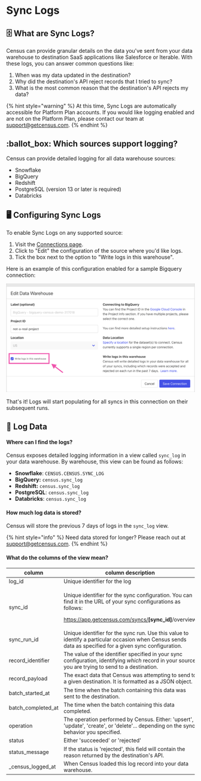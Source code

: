 # Sync Logs

## 🗄️ What are Sync Logs?

Census can provide granular details on the data you've sent from your data warehouse to destination SaaS applications like Salesforce or Iterable. With these logs, you can answer common questions like:

1. When was my data updated in the destination?
2. Why did the destination's API reject records that I tried to sync?
3. What is the most common reason that the destination's API rejects my data?

{% hint style="warning" %}
At this time, Sync Logs are automatically accessible for Platform Plan accounts. If you would like logging enabled and are not on the Platform Plan, please contact our team at [support@getcensus.com](mailto:support@getcensus.com).
{% endhint %}

## :ballot\_box: Which sources support logging?

Census can provide detailed logging for all data warehouse sources:

* Snowflake
* BigQuery
* Redshift
* PostgreSQL (version 13 or later is required)
* Databricks

## 🖥️ Configuring Sync Logs

To enable Sync Logs on any supported source:

1. Visit the [Connections page](https://app.getcensus.com/connections).
2. Click to "Edit" the configuration of the source where you'd like logs.
3. Tick the box next to the option to "Write logs in this warehouse".

Here is an example of this configuration enabled for a sample Bigquery connection:

![](../../.gitbook/assets/screely-1655474206629.png)

That's it! Logs will start populating for all syncs in this connection on their subsequent runs.

## 🧮 Log Data

#### Where can I find the logs?

Census exposes detailed logging information in a view called `sync_log` in your data warehouse. By warehouse, this view can be found as follows:

* **Snowflake**: `CENSUS.CENSUS.SYNC_LOG`
* **BigQuery:** `census.sync_log`
* **Redshift:** `census.sync_log`
* **PostgreSQL**: `census.sync_log`
* **Databricks**: `census.sync_log`

#### How much log data is stored?

Census will store the previous 7 days of logs in the `sync_log` view.

{% hint style="info" %}
Need data stored for longer? Please reach out at support@getcensus.com.
{% endhint %}

#### What do the columns of the view mean?

| column               | column description                                                                                                                                                                                |
| -------------------- | ------------------------------------------------------------------------------------------------------------------------------------------------------------------------------------------------- |
| log\_id              | Unique identifier for the log                                                                                                                                                                     |
| sync\_id             | <p>Unique identifier for the sync configuration. You can find it in the URL of your sync configurations as follows:</p><p>https://app.getcensus.com/syncs/<strong>[sync_id]</strong>/overview</p> |
| sync\_run\_id        | Unique identifier for the sync run. Use this value to identify a particular occasion when Census sends data as specified for a given sync configuration.                                          |
| record\_identifier   | The value of the identifier specified in your sync configuration, identifying _which_ record in your source you are trying to send to a destination.                                              |
| record\_payload      | The exact data that Census was attempting to send to a given destination. It is formatted as a JSON object.                                                                                       |
| batch\_started\_at   | The time when the batch containing this data was sent to the destination.                                                                                                                         |
| batch\_completed\_at | The time when the batch containing this data completed.                                                                                                                                           |
| operation            | The operation performed by Census. Either: 'upsert', 'update', 'create', or 'delete'... depending on the sync behavior you specified.                                                             |
| status               | Either 'succeeded' or 'rejected'                                                                                                                                                                  |
| status\_message      | If the status is 'rejected', this field will contain the reason returned by the destination's API.                                                                                                |
| \_census\_logged\_at | When Census loaded this log record into your data warehouse.                                                                                                                                      |

